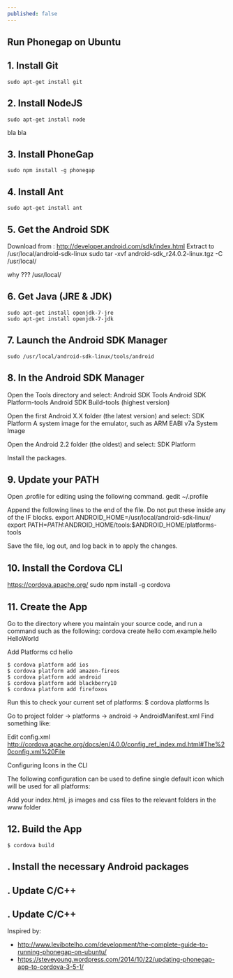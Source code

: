```yaml
---
published: false
---
```


## Run Phonegap on Ubuntu

## 1. Install Git

	sudo apt-get install git

## 2. Install NodeJS

	sudo apt-get install node
    
bla bla

## 3. Install PhoneGap

	sudo npm install -g phonegap

## 4. Install Ant

	sudo apt-get install ant
    
## 5. Get the Android SDK

Download from :
	http://developer.android.com/sdk/index.html
Extract to /usr/local/android-sdk-linux
    sudo tar -xvf android-sdk_r24.0.2-linux.tgz -C /usr/local/
    
why ??? /usr/local/

## 6. Get Java (JRE & JDK)

	sudo apt-get install openjdk-7-jre
	sudo apt-get install openjdk-7-jdk

## 7. Launch the Android SDK Manager

	sudo /usr/local/android-sdk-linux/tools/android

## 8. In the Android SDK Manager

Open the Tools directory and select:
	Android SDK Tools
	Android SDK Platform-tools
	Android SDK Build-tools (highest version)

Open the first Android X.X folder (the latest version) and select:
	SDK Platform
	A system image for the emulator, such as ARM EABI v7a System Image

Open the Android 2.2 folder (the oldest) and select:
	SDK Platform

Install the packages.

## 9. Update your PATH

Open .profile for editing using the following command.
	gedit ~/.profile

Append the following lines to the end of the file. Do not put these inside any of the IF blocks.
	export ANDROID_HOME=/usr/local/android-sdk-linux/
	export PATH=$PATH:$ANDROID_HOME/tools:$ANDROID_HOME/platforms-tools
    
Save the file, log out, and log back in to apply the changes.

## 10. Install the Cordova CLI

https://cordova.apache.org/
	sudo npm install -g cordova

## 11. Create the App

Go to the directory where you maintain your source code, and run a command such as the following:
	cordova create hello com.example.hello HelloWorld

Add Platforms
	cd hello
    
    $ cordova platform add ios
    $ cordova platform add amazon-fireos
    $ cordova platform add android
    $ cordova platform add blackberry10
    $ cordova platform add firefoxos
    
Run this to check your current set of platforms:
	$ cordova platforms ls

Go to project folder -> platforms -> android -> AndroidManifest.xml
Find something like:
	<uses-sdk android:minSdkVersion="10" android:targetSdkVersion="19" />


Edit config.xml
http://cordova.apache.org/docs/en/4.0.0/config_ref_index.md.html#The%20config.xml%20File

<platform name="android">
</platform>

Configuring Icons in the CLI

The following configuration can be used to define single default icon which will be used for all platforms:
	<icon src="res/icon.png" />


Add your index.html, js images and css files to the relevant folders in the www folder


## 12. Build the App

	$ cordova build






## . Install the necessary Android packages


## . Update C/C++


## . Update C/C++


Inspired by: 
- http://www.levibotelho.com/development/the-complete-guide-to-running-phonegap-on-ubuntu/
- https://steveyoung.wordpress.com/2014/10/22/updating-phonegap-app-to-cordova-3-5-1/






